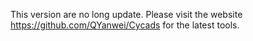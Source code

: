 This version are no long update.
Please visit the website https://github.com/QYanwei/Cycads for the latest tools.

